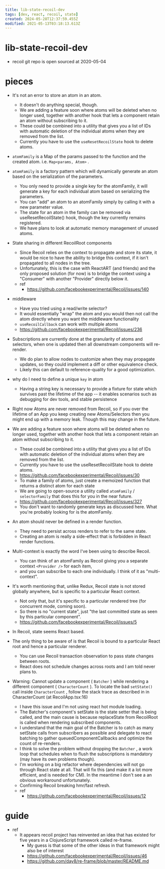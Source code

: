 ```yaml
---
title: lib-state-recoil-dev
tags: [dev, react, recoil, state]
created: 2024-05-28T12:37:59.455Z
modified: 2021-05-13T03:18:13.613Z
---
```


# lib-state-recoil-dev

- recoil git repo is open sourced at 2020-05-04

# pieces

- It's not an error to store an atom in an atom. 
  - It doesn't do anything special, though.
  - We are adding a feature soon where atoms will be deleted when no longer used, together with another hook that lets a component retain an atom without subscribing to it. 
  - These could be combined into a utility that gives you a list of IDs with automatic deletion of the individual atoms when they are removed from the list.
  - Currently you have to use the `useResetRecoilState` hook to delete atoms.

- `atomFamily` is a Map of the params passed to the function and the created atom. i.e. `Map<params, Atom>` .
- `atomFamily` is a factory pattern which will dynamically generate an atom based on the serialization of the parameters. 
  - You only need to provide a single key for the atomFamily, it will generate a key for each individual atom based on serializing the parameters. 
  - You can "add" an atom to an atomFamily simply by calling it with a new parameter value. 
  - The state for an atom in the family can be removed via useResetRecoilState() hook, though the key currently remains registered. 
  - We have plans to look at automatic memory management of unused atoms.

- State sharing in different RecoilRoot components
  - Since Recoil relies on the context to propagate and store its state, it would be nice to have the ability to bridge this context, if it isn't propagated to all nodes in the tree.
  - Unfortunately, this is the case with ReactART (and friends) and the only proposed solution (for now) is to bridge the context using a "Consumer" with another "Provider" directly below it.
  - ref
    - https://github.com/facebookexperimental/Recoil/issues/140

- middleware
  - Have you tried using a read/write selector? 
  - It would essentially "wrap" the atom and you would then not call the atom directly where you want the middleware functionality
  - `useRecoilCallback` can work with multiple atoms
  - https://github.com/facebookexperimental/Recoil/issues/236

- Subscriptions are currently done at the granularity of atoms and selectors, when one is updated then all downstream components will re-render. 
  - We do plan to allow nodes to customize when they may propagate updates, so they could implement a diff or other equivalence check. 
  - Likely this can default to reference-quality for a good optimization.
- why do I need to define a unique `key` in atom
  - Having a string key is necessary to provide a fixture for state which survives past the lifetime of the app -- it enables scenarios such as debugging for dev tools, and stable persistence
- Right now Atoms are never removed from Recoil, so if you over the lifetime of an App you keep creating new Atoms/Selectors then you might end up with a memory leak. Though this may change in the future.
- We are adding a feature soon where atoms will be deleted when no longer used, together with another hook that lets a component retain an atom without subscribing to it. 
  - These could be combined into a utility that gives you a list of IDs with automatic deletion of the individual atoms when they are removed from the list.
  - Currently you have to use the useResetRecoilState hook to delete atoms.
  - https://github.com/facebookexperimental/Recoil/issues/30
  - To make a family of atoms, just create a memoized function that returns a distinct atom for each state
  - We are going to open-source a utility called `atomFamily` / `selectorFamily` that does this for you in the near future.
  - https://github.com/facebookexperimental/Recoil/issues/327
  - You don't want to randomly generate keys as discussed here. What you're probably looking for is the atomFamily.
- An atom should never be defined in a render function.   
  - They need to persist across renders to refer to the same state. 
  - Creating an atom is really a side-effect that is forbidden in React render functions.

- Multi-context is exactly the word I've been using to describe Recoil. 
  - You can think of an atomFamily as Recoil giving you a separate context `<Provider />` for each item, 
  - and you can subscribe to each one individually. I think of it as "multi-context".
- It's worth mentioning that, unlike Redux, Recoil state is not stored globally anywhere, but is specific to a particular React context. 
  - Not only that, but it's specific to a particular rendered tree (for concurrent mode, coming soon). 
  - So there is no "current state", just "the last committed state as seen by this particular component".
  - https://github.com/facebookexperimental/Recoil/issues/5
- In Recoil, state seems React based.
- The only thing to be aware of is that Recoil is bound to a particular React root and hence a particular renderer.   
  - You can use Recoil transaction observation to pass state changes between roots. 
  - React does not schedule changes across roots and I am told never plans to.

- Warning: Cannot update a component ( `Batcher` ) while rendering a different component ( `CharacterCount` ). To locate the bad `setState()` call inside `CharacterCount` , follow the stack trace as described in in CharacterCount (at RecoilApp.tsx:16)
  - I have this issue and I'm not using react hot module loading.
  - The Batcher's component's setState is the state setter that is being called, and the main cause is because replaceState from RecoilRoot is called when rendering subscribed components.
  - I understand that the main goal of the Batcher is to catch as many setState calls from subscribers as possible and delegate to react batching to gather queuedComponentCallbacks and optimize the count of re-renders.
  - I think to solve the problem without dropping the `Batcher` , a work loop that schedules when to flush the subscriptions is mandatory (may have its own problems though).
  - I'm working on a big refactor where dependencies will not go through React state at all. That will fix this (and make it a lot more efficient, and is needed for CM). In the meantime I don't see a an obvious workaround unfortunately.
  - Confirming Recoil breaking hmr/fast refresh.
  - ref
    - https://github.com/facebookexperimental/Recoil/issues/12

# guide

- ref
  - It appears recoil project has reinvented an idea that has existed for five years in a ClojureScript framework called re-frame. 
    - My guess is that some of the other ideas in that framework might also be of interest
    - https://github.com/facebookexperimental/Recoil/issues/46
    - https://github.com/day8/re-frame/blob/master/README.md
